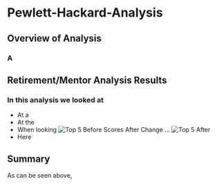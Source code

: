 # Pewlett-Hackard-Analysis
## Overview of Analysis

### A 

## Retirement/Mentor Analysis Results

### In this analysis we looked at 
  -  At a 
  -  At the 
  -  When looking ![Top 5 Before](Resources/Top5_Old.PNG) Scores After Change ... ![Top 5 After](Resources/Top5_New.PNG)
  -  Here 

## Summary

  As can be seen above, 

